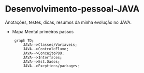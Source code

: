 # Desenvolvimento-pessoal-JAVA
Anotações, testes, dicas, resumos da minha evolução no JAVA.

- Mapa Mental primeiros passos
    ```mermaid
     graph TD;
         JAVA-->Classes/Variaveis;
         JAVA-->ControleFluxo;
         JAVA-->ConceitoPOO;
         JAVA-->Interfaces;
         JAVA-->Est.Dados;
         JAVA-->Exeptions/packages;
   ```
    
